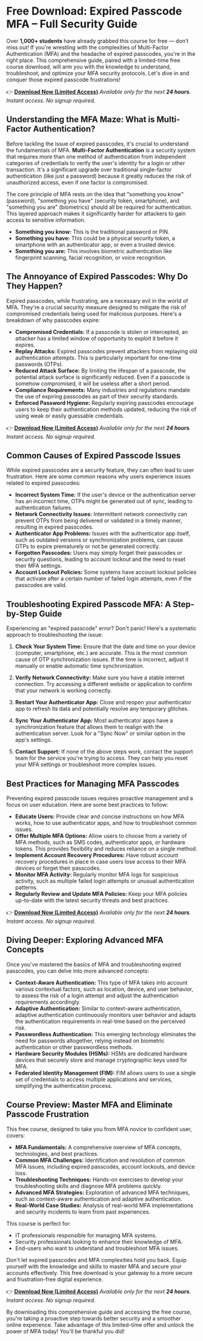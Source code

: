 # Free Download: Expired Passcode MFA – Full Security Guide

Over **1,000+ students** have already grabbed this course for free — don’t miss out! If you're wrestling with the complexities of Multi-Factor Authentication (MFA) and the headache of expired passcodes, you're in the right place. This comprehensive guide, paired with a limited-time free course download, will arm you with the knowledge to understand, troubleshoot, and optimize your MFA security protocols. Let's dive in and conquer those expired passcode frustrations!

👉 [**Download Now (Limited Access)**](https://udemywork.com/expired-passcode-mfa)
_Available only for the next **24 hours**. Instant access. No signup required._

## Understanding the MFA Maze: What is Multi-Factor Authentication?

Before tackling the issue of expired passcodes, it's crucial to understand the fundamentals of MFA. **Multi-Factor Authentication** is a security system that requires more than one method of authentication from independent categories of credentials to verify the user's identity for a login or other transaction. It's a significant upgrade over traditional single-factor authentication (like just a password) because it greatly reduces the risk of unauthorized access, even if one factor is compromised.

The core principle of MFA rests on the idea that "something you know" (password), "something you have" (security token, smartphone), and "something you are" (biometrics) should all be required for authentication. This layered approach makes it significantly harder for attackers to gain access to sensitive information.

*   **Something you know:** This is the traditional password or PIN.
*   **Something you have:** This could be a physical security token, a smartphone with an authenticator app, or even a trusted device.
*   **Something you are:** This involves biometric authentication like fingerprint scanning, facial recognition, or voice recognition.

## The Annoyance of Expired Passcodes: Why Do They Happen?

Expired passcodes, while frustrating, are a necessary evil in the world of MFA. They're a crucial security measure designed to mitigate the risk of compromised credentials being used for malicious purposes. Here's a breakdown of why passcodes expire:

*   **Compromised Credentials:** If a passcode is stolen or intercepted, an attacker has a limited window of opportunity to exploit it before it expires.
*   **Replay Attacks:** Expired passcodes prevent attackers from replaying old authentication attempts. This is particularly important for one-time passwords (OTPs).
*   **Reduced Attack Surface:** By limiting the lifespan of a passcode, the potential attack surface is significantly reduced. Even if a passcode is somehow compromised, it will be useless after a short period.
*   **Compliance Requirements:** Many industries and regulations mandate the use of expiring passcodes as part of their security standards.
*   **Enforced Password Hygiene:** Regularly expiring passcodes encourage users to keep their authentication methods updated, reducing the risk of using weak or easily guessable credentials.

👉 [**Download Now (Limited Access)**](https://udemywork.com/expired-passcode-mfa)
_Available only for the next **24 hours**. Instant access. No signup required._

## Common Causes of Expired Passcode Issues

While expired passcodes are a security feature, they can often lead to user frustration. Here are some common reasons why users experience issues related to expired passcodes:

*   **Incorrect System Time:** If the user's device or the authentication server has an incorrect time, OTPs might be generated out of sync, leading to authentication failures.
*   **Network Connectivity Issues:** Intermittent network connectivity can prevent OTPs from being delivered or validated in a timely manner, resulting in expired passcodes.
*   **Authenticator App Problems:** Issues with the authenticator app itself, such as outdated versions or synchronization problems, can cause OTPs to expire prematurely or not be generated correctly.
*   **Forgotten Passcodes:** Users may simply forget their passcodes or security questions, leading to account lockout and the need to reset their MFA settings.
*   **Account Lockout Policies:** Some systems have account lockout policies that activate after a certain number of failed login attempts, even if the passcodes are valid.

## Troubleshooting Expired Passcode MFA: A Step-by-Step Guide

Experiencing an "expired passcode" error? Don't panic! Here's a systematic approach to troubleshooting the issue:

1.  **Check Your System Time:** Ensure that the date and time on your device (computer, smartphone, etc.) are accurate. This is the most common cause of OTP synchronization issues. If the time is incorrect, adjust it manually or enable automatic time synchronization.

2.  **Verify Network Connectivity:** Make sure you have a stable internet connection. Try accessing a different website or application to confirm that your network is working correctly.

3.  **Restart Your Authenticator App:** Close and reopen your authenticator app to refresh its data and potentially resolve any temporary glitches.

4.  **Sync Your Authenticator App:** Most authenticator apps have a synchronization feature that allows them to realign with the authentication server. Look for a "Sync Now" or similar option in the app's settings.

5.  **Contact Support:** If none of the above steps work, contact the support team for the service you're trying to access. They can help you reset your MFA settings or troubleshoot more complex issues.

## Best Practices for Managing MFA Passcodes

Preventing expired passcode issues requires proactive management and a focus on user education. Here are some best practices to follow:

*   **Educate Users:** Provide clear and concise instructions on how MFA works, how to use authenticator apps, and how to troubleshoot common issues.
*   **Offer Multiple MFA Options:** Allow users to choose from a variety of MFA methods, such as SMS codes, authenticator apps, or hardware tokens. This provides flexibility and reduces reliance on a single method.
*   **Implement Account Recovery Procedures:** Have robust account recovery procedures in place in case users lose access to their MFA devices or forget their passcodes.
*   **Monitor MFA Activity:** Regularly monitor MFA logs for suspicious activity, such as multiple failed login attempts or unusual authentication patterns.
*   **Regularly Review and Update MFA Policies:** Keep your MFA policies up-to-date with the latest security threats and best practices.

👉 [**Download Now (Limited Access)**](https://udemywork.com/expired-passcode-mfa)
_Available only for the next **24 hours**. Instant access. No signup required._

## Diving Deeper: Exploring Advanced MFA Concepts

Once you've mastered the basics of MFA and troubleshooting expired passcodes, you can delve into more advanced concepts:

*   **Context-Aware Authentication:** This type of MFA takes into account various contextual factors, such as location, device, and user behavior, to assess the risk of a login attempt and adjust the authentication requirements accordingly.
*   **Adaptive Authentication:** Similar to context-aware authentication, adaptive authentication continuously monitors user behavior and adapts the authentication requirements in real-time based on the perceived risk.
*   **Passwordless Authentication:** This emerging technology eliminates the need for passwords altogether, relying instead on biometric authentication or other passwordless methods.
*   **Hardware Security Modules (HSMs):** HSMs are dedicated hardware devices that securely store and manage cryptographic keys used for MFA.
*   **Federated Identity Management (FIM):** FIM allows users to use a single set of credentials to access multiple applications and services, simplifying the authentication process.

## Course Preview: Master MFA and Eliminate Passcode Frustration

This free course, designed to take you from MFA novice to confident user, covers:

*   **MFA Fundamentals:** A comprehensive overview of MFA concepts, technologies, and best practices.
*   **Common MFA Challenges:** Identification and resolution of common MFA issues, including expired passcodes, account lockouts, and device loss.
*   **Troubleshooting Techniques:** Hands-on exercises to develop your troubleshooting skills and diagnose MFA problems quickly.
*   **Advanced MFA Strategies:** Exploration of advanced MFA techniques, such as context-aware authentication and adaptive authentication.
*   **Real-World Case Studies:** Analysis of real-world MFA implementations and security incidents to learn from past experiences.

This course is perfect for:

*   IT professionals responsible for managing MFA systems.
*   Security professionals looking to enhance their knowledge of MFA.
*   End-users who want to understand and troubleshoot MFA issues.

Don't let expired passcodes and MFA complexities hold you back. Equip yourself with the knowledge and skills to master MFA and secure your accounts effectively. This free download is your gateway to a more secure and frustration-free digital experience.

👉 [**Download Now (Limited Access)**](https://udemywork.com/expired-passcode-mfa)
_Available only for the next **24 hours**. Instant access. No signup required._

By downloading this comprehensive guide and accessing the free course, you're taking a proactive step towards better security and a smoother online experience. Take advantage of this limited-time offer and unlock the power of MFA today! You'll be thankful you did!
